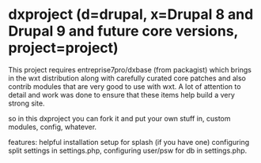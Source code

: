 # dxproject (d=drupal, x=Drupal 8 and Drupal 9 and future core versions, project=project)

This project requires entreprise7pro/dxbase (from packagist) which brings in the wxt distribution along with carefully curated core patches and also contrib modules that are very good to use with wxt.
A lot of attention to detail and work was done to ensure that these items help build a very strong site.

so in this dxproject you can fork it and put your own stuff in, custom modules, config, whatever.

features: helpful installation setup for splash (if you have one) 
          configuring split settings in settings.php, configuring user/psw for db in settings.php.
          
